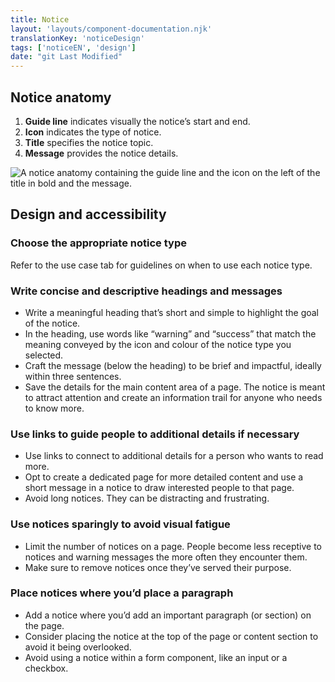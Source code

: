 ```yaml
---
title: Notice
layout: 'layouts/component-documentation.njk'
translationKey: 'noticeDesign'
tags: ['noticeEN', 'design']
date: "git Last Modified"
---
```


## Notice anatomy

<ol class="anatomy-list">
  <li><strong>Guide line</strong> indicates visually the notice’s start and end.</li>
  <li><strong>Icon</strong> indicates the type of notice.</li>
  <li><strong>Title</strong> specifies the notice topic.</li>
  <li><strong>Message</strong> provides the notice details. </li>
</ol>

<img class="b-sm b-default p-300" src="/images/en/components/anatomy/gcds-notice-anatomy.svg" alt="A notice anatomy containing the guide line and the icon on the left of the title in bold and the message." />

## Design and accessibility

### Choose the appropriate notice type

Refer to the use case tab for guidelines on when to use each notice type.

### Write concise and descriptive headings and messages

- Write a meaningful heading that’s short and simple to highlight the goal of the notice.
- In the heading, use words like “warning” and “success” that match the meaning conveyed by the icon and colour of the notice type you selected.
- Craft the message (below the heading) to be brief and impactful, ideally within three sentences.
- Save the details for the main content area of a page. The notice is meant to attract attention and create an information trail for anyone who needs to know more.

### Use links to guide people to additional details if necessary

- Use links to connect to additional details for a person who wants to read more.
- Opt to create a dedicated page for more detailed content and use a short message in a notice to draw interested people to that page.
- Avoid long notices. They can be distracting and frustrating.

### Use notices sparingly to avoid visual fatigue

- Limit the number of notices on a page. People become less receptive to notices and warning messages the more often they encounter them.
- Make sure to remove notices once they’ve served their purpose.

### Place notices where you’d place a paragraph

- Add a notice where you’d add an important paragraph (or section) on the page.
- Consider placing the notice at the top of the page or content section to avoid it being overlooked.
- Avoid using a notice within a form component, like an input or a checkbox.
